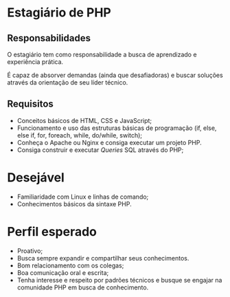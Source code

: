 # Estagiário de PHP

## Responsabilidades

O estagiário tem como responsabilidade a busca de aprendizado e experiência prática.

É capaz de absorver demandas (ainda que desafiadoras) e buscar soluções através da orientação de seu líder técnico.

## Requisitos

- Conceitos básicos de HTML, CSS e JavaScript;
- Funcionamento e uso das estruturas básicas de programação (if, else, else if, for, foreach, while, do/while, switch);
- Conheça o Apache ou Nginx e consiga executar um projeto PHP.
- Consiga construir e executar *Queries* SQL através do PHP; 

# Desejável

- Familiaridade com Linux e linhas de comando;
- Conhecimentos básicos da sintaxe PHP.

# Perfil esperado

- Proativo;
- Busca sempre expandir e compartilhar seus conhecimentos.
- Bom relacionamento com os colegas;
- Boa comunicação oral e escrita;
- Tenha interesse e respeito por padrões técnicos e busque se engajar na comunidade PHP em busca de conhecimento.